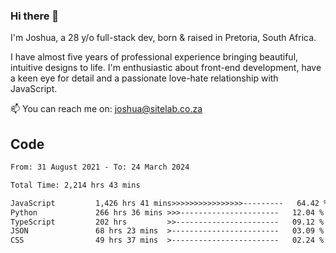 ### Hi there 👋

I'm Joshua, a 28 y/o full-stack dev, born & raised in Pretoria, South Africa. 

I have almost five years of professional experience bringing beautiful, intuitive designs to life. I'm enthusiastic about front-end development, have a keen eye for detail and a passionate love-hate relationship with JavaScript.

📫 You can reach me on: joshua@sitelab.co.za

## **Code**

<!--START_SECTION:waka-->

```txt
From: 31 August 2021 - To: 24 March 2024

Total Time: 2,214 hrs 43 mins

JavaScript         1,426 hrs 41 mins>>>>>>>>>>>>>>>>---------   64.42 %
Python             266 hrs 36 mins >>>----------------------   12.04 %
TypeScript         202 hrs         >>-----------------------   09.12 %
JSON               68 hrs 23 mins  >------------------------   03.09 %
CSS                49 hrs 37 mins  >------------------------   02.24 %
```

<!--END_SECTION:waka-->
